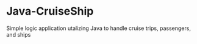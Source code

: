 # Java-CruiseShip
Simple logic application utalizing Java to handle cruise trips, passengers, and ships
